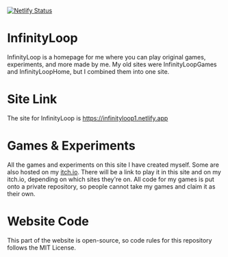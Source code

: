 [![Netlify Status](https://api.netlify.com/api/v1/badges/b24c27b8-e81b-4422-9038-07975b058e4d/deploy-status)](https://app.netlify.com/sites/infinityloop1/deploys)
# InfinityLoop
InfinityLoop is a homepage for me where you can play original games, experiments, and more made by me.
My old sites were InfinityLoopGames and InfinityLoopHome, but I combined them into one site.

# Site Link
The site for InfinityLoop is
https://infinityloop1.netlify.app

# Games & Experiments
All the games and experiments on this site I have created myself. Some are also hosted on my <a href=https://infinityloopgames.itch.io>itch.io</a>.
There will be a link to play it in this site and on my itch.io, depending on which sites they're on.
All code for my games is put onto a private repository, so people cannot take my games and claim it as their own.

# Website Code
This part of the website is open-source, so code rules for this repository follows the MIT License.
